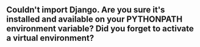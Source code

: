 ## Couldn't import Django. Are you sure it's installed and available on your PYTHONPATH environment variable? Did you forget to activate a virtual environment?
